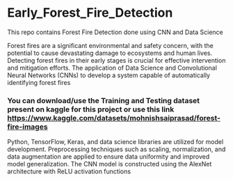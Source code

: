 # Early_Forest_Fire_Detection
This repo contains Forest Fire Detection done using CNN and Data Science


Forest fires are a significant environmental and safety concern, with the potential to cause devastating damage to ecosystems and human lives. Detecting forest fires in their early stages is crucial for effective intervention and mitigation efforts. The application of Data Science and Convolutional Neural Networks (CNNs) to develop a system capable of automatically identifying forest fires

### You can download/use the Training and Testing dataset present on kaggle for this project or use this link https://www.kaggle.com/datasets/mohnishsaiprasad/forest-fire-images

Python, TensorFlow, Keras, and data science libraries are utilized for model development. Preprocessing techniques such as scaling, normalization, and data augmentation are applied to ensure data uniformity and improved model generalization. The CNN model is constructed using the AlexNet architecture with ReLU activation functions

